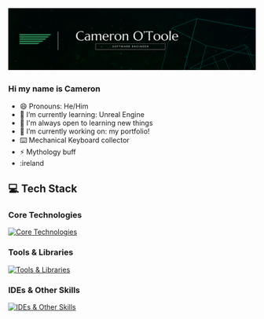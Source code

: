 ![banner](./CAMERON%20O'TOOLE%20v2.png)
---

### Hi my name is Cameron

- 😄 Pronouns: He/Him 
- 🌱 I’m currently learning: Unreal Engine
- 🤔 I'm always open to learning new things
- 🔭 I’m currently working on: my portfolio!
- ⌨️ Mechanical Keyboard collector
- ⚡ Mythology buff
- :ireland

## 💻 Tech Stack

### Core Technologies
[![Core Technologies](https://skillicons.dev/icons?i=js,ts,py,cs,flask,express,react,redux,mongodb,postgres,sequelize&perline=6)](https://skillicons.dev)

### Tools & Libraries
[![Tools & Libraries](https://skillicons.dev/icons?i=git,html,css,tailwind,sqlite,vite,vercel,npm,nodejs&perline=6)](https://skillicons.dev)

### IDEs & Other Skills
[![IDEs & Other Skills](https://skillicons.dev/icons?i=vscode,postman,aws,blender,unity,unreal,md,figma,notion,gitlab&perline=6)](https://skillicons.dev)
